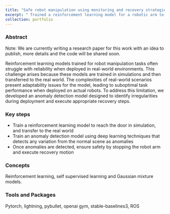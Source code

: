 ```yaml
---
title: "Safe robot manipulation using monitoring and recovery strategies"
excerpt: " Trained a reinforcement learning model for a robotic arm to reach door handles in simulation and successfully transferred it to real-world. Developed a self-supervised learning-based anomaly detection model to monitor irregularities and implemented recovery steps.<br/><img src='/images/example_RL2.jpg'>"
collection: portfolio
---
```

### Abstract

Note: We are currently writing a research paper for this work with an idea to publish, more details and the code will be shared soon.

Reinforcement learning models trained for robot manipulation tasks often struggle with reliability when deployed in real-world environments. This challenge arises because these models are trained in simulations and then transferred to the real world. The complexities of real-world scenarios present adaptability issues for the model, leading to suboptimal task performance when deployed on actual robots. To address this limitation, we developed an anomaly detection model designed to identify irregularities during deployment and execute appropriate recovery steps.

### Key steps

- Train a reinforcement learning model to reach the door in simulation, and transfer to the real world
- Train an anomaly detection model using deep learning techniques that detects any variation from the normal scene as anomalies
- Once anomalies are detected, ensure safety by stopping the robot arm and execute recovery motion

### Concepts

Reinforcement learning, self supervised learning and Gaussian mixture models.

### Tools and Packages

Pytorch, lightning, pybullet, openai gym, stable-baselines3, ROS
